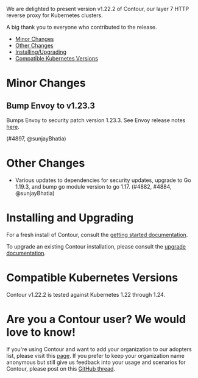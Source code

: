 We are delighted to present version v1.22.2 of Contour, our layer 7 HTTP reverse proxy for Kubernetes clusters.

A big thank you to everyone who contributed to the release.

- [Minor Changes](#minor-changes)
- [Other Changes](#other-changes)
- [Installing/Upgrading](#installing-and-upgrading)
- [Compatible Kubernetes Versions](#compatible-kubernetes-versions)

# Minor Changes

## Bump Envoy to v1.23.3

Bumps Envoy to security patch version 1.23.3.
See Envoy release notes [here](https://www.envoyproxy.io/docs/envoy/v1.23.3/version_history/v1.23/v1.23.3).

(#4897, @sunjayBhatia)

# Other Changes
- Various updates to dependencies for security updates, upgrade to Go 1.19.3, and bump go module version to go 1.17. (#4882, #4884, @sunjayBhatia)

# Installing and Upgrading
For a fresh install of Contour, consult the [getting started documentation](https://projectcontour.io/getting-started/).

To upgrade an existing Contour installation, please consult the [upgrade documentation](https://projectcontour.io/resources/upgrading/).

# Compatible Kubernetes Versions

Contour v1.22.2 is tested against Kubernetes 1.22 through 1.24.

# Are you a Contour user? We would love to know!
If you're using Contour and want to add your organization to our adopters list, please visit this [page](https://github.com/projectcontour/contour/blob/master/ADOPTERS.md). If you prefer to keep your organization name anonymous but still give us feedback into your usage and scenarios for Contour, please post on this [GitHub thread](https://github.com/projectcontour/contour/issues/1269).
